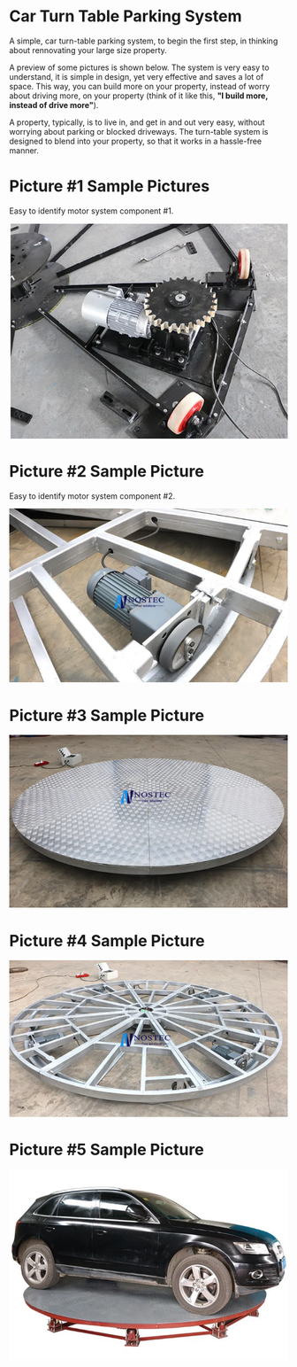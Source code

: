 # Car Turn Table Parking System

A simple, car turn-table parking system, to begin the first step, in thinking about rennovating your large size property. 

A preview of some pictures is shown below. The system is very easy to understand, it is simple in design, yet very effective and saves a lot of space. This way, you can build more on your property, instead of worry about driving more, on your property (think of it like this, **"I build more, instead of drive more"**). 

A property, typically, is to live in, and get in and out very easy, without worrying about parking or blocked driveways. The turn-table system is designed to blend into your property, so that it works in a hassle-free manner.

# Picture #1 Sample Pictures 

Easy to identify motor system component #1.

![sample picture](https://github.com/edorejel/electrical_engineering/blob/main/Car_Turn-Table_Parking_System/Screenshot%202025-02-23%20160708.png)

# Picture #2 Sample Picture 

Easy to identify motor system component #2.

![sample picture](https://github.com/edorejel/electrical_engineering/blob/main/Car_Turn-Table_Parking_System/Screenshot%202025-02-23%20160720.png)

# Picture #3 Sample Picture

![sample picture](https://github.com/edorejel/electrical_engineering/blob/main/Car_Turn-Table_Parking_System/Screenshot%202025-02-23%20160736.png)

# Picture #4 Sample Picture

![sample picture 4](https://github.com/edorejel/electrical_engineering/blob/main/Car_Turn-Table_Parking_System/Screenshot%202025-02-23%20160751.png)


# Picture #5 Sample Picture

![sample picture](https://github.com/edorejel/electrical_engineering/blob/main/Car_Turn-Table_Parking_System/Screenshot%202025-02-23%20160833.png)
